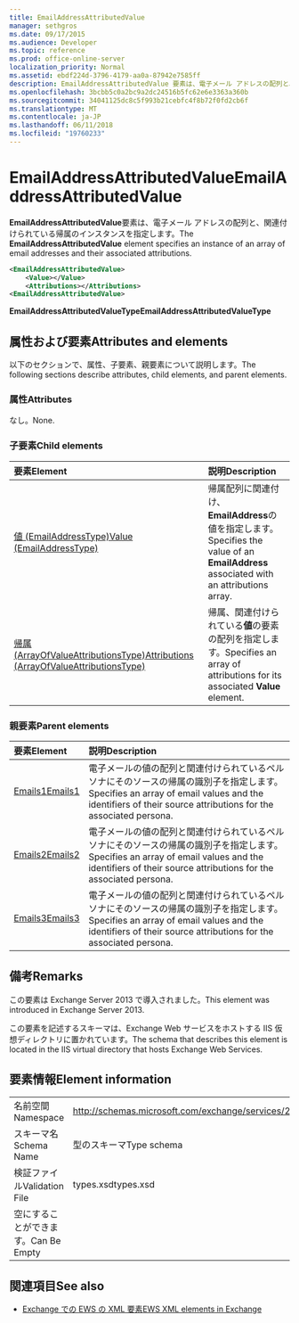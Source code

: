```yaml
---
title: EmailAddressAttributedValue
manager: sethgros
ms.date: 09/17/2015
ms.audience: Developer
ms.topic: reference
ms.prod: office-online-server
localization_priority: Normal
ms.assetid: ebdf224d-3796-4179-aa0a-87942e7585ff
description: EmailAddressAttributedValue 要素は、電子メール アドレスの配列と、関連付けられている帰属のインスタンスを指定します。
ms.openlocfilehash: 3bcbb5c0a2bc9a2dc24516b5fc62e6e3363a360b
ms.sourcegitcommit: 34041125dc8c5f993b21cebfc4f8b72f0fd2cb6f
ms.translationtype: MT
ms.contentlocale: ja-JP
ms.lasthandoff: 06/11/2018
ms.locfileid: "19760233"
---
```

# <a name="emailaddressattributedvalue"></a><span data-ttu-id="6829a-103">EmailAddressAttributedValue</span><span class="sxs-lookup"><span data-stu-id="6829a-103">EmailAddressAttributedValue</span></span>

<span data-ttu-id="6829a-104">**EmailAddressAttributedValue**要素は、電子メール アドレスの配列と、関連付けられている帰属のインスタンスを指定します。</span><span class="sxs-lookup"><span data-stu-id="6829a-104">The **EmailAddressAttributedValue** element specifies an instance of an array of email addresses and their associated attributions.</span></span> 
  
```XML
<EmailAddressAttributedValue>
    <Value></Value>
    <Attributions></Attributions>
<EmailAddressAttributedValue>
```

 <span data-ttu-id="6829a-105">**EmailAddressAttributedValueType**</span><span class="sxs-lookup"><span data-stu-id="6829a-105">**EmailAddressAttributedValueType**</span></span>
## <a name="attributes-and-elements"></a><span data-ttu-id="6829a-106">属性および要素</span><span class="sxs-lookup"><span data-stu-id="6829a-106">Attributes and elements</span></span>

<span data-ttu-id="6829a-107">以下のセクションで、属性、子要素、親要素について説明します。</span><span class="sxs-lookup"><span data-stu-id="6829a-107">The following sections describe attributes, child elements, and parent elements.</span></span>
  
### <a name="attributes"></a><span data-ttu-id="6829a-108">属性</span><span class="sxs-lookup"><span data-stu-id="6829a-108">Attributes</span></span>

<span data-ttu-id="6829a-109">なし。</span><span class="sxs-lookup"><span data-stu-id="6829a-109">None.</span></span>
  
### <a name="child-elements"></a><span data-ttu-id="6829a-110">子要素</span><span class="sxs-lookup"><span data-stu-id="6829a-110">Child elements</span></span>

|<span data-ttu-id="6829a-111">**要素**</span><span class="sxs-lookup"><span data-stu-id="6829a-111">**Element**</span></span>|<span data-ttu-id="6829a-112">**説明**</span><span class="sxs-lookup"><span data-stu-id="6829a-112">**Description**</span></span>|
|:-----|:-----|
|[<span data-ttu-id="6829a-113">値 (EmailAddressType)</span><span class="sxs-lookup"><span data-stu-id="6829a-113">Value (EmailAddressType)</span></span>](value-emailaddresstype.md) <br/> |<span data-ttu-id="6829a-114">帰属配列に関連付け、 **EmailAddress**の値を指定します。</span><span class="sxs-lookup"><span data-stu-id="6829a-114">Specifies the value of an **EmailAddress** associated with an attributions array.</span></span>  <br/> |
|[<span data-ttu-id="6829a-115">帰属 (ArrayOfValueAttributionsType)</span><span class="sxs-lookup"><span data-stu-id="6829a-115">Attributions (ArrayOfValueAttributionsType)</span></span>](attributions-arrayofvalueattributionstype.md) <br/> |<span data-ttu-id="6829a-116">帰属、関連付けられている**値**の要素の配列を指定します。</span><span class="sxs-lookup"><span data-stu-id="6829a-116">Specifies an array of attributions for its associated **Value** element.</span></span>  <br/> |
   
### <a name="parent-elements"></a><span data-ttu-id="6829a-117">親要素</span><span class="sxs-lookup"><span data-stu-id="6829a-117">Parent elements</span></span>

|<span data-ttu-id="6829a-118">**要素**</span><span class="sxs-lookup"><span data-stu-id="6829a-118">**Element**</span></span>|<span data-ttu-id="6829a-119">**説明**</span><span class="sxs-lookup"><span data-stu-id="6829a-119">**Description**</span></span>|
|:-----|:-----|
|[<span data-ttu-id="6829a-120">Emails1</span><span class="sxs-lookup"><span data-stu-id="6829a-120">Emails1</span></span>](emails1.md) <br/> |<span data-ttu-id="6829a-121">電子メールの値の配列と関連付けられているペルソナにそのソースの帰属の識別子を指定します。</span><span class="sxs-lookup"><span data-stu-id="6829a-121">Specifies an array of email values and the identifiers of their source attributions for the associated persona.</span></span>  <br/> |
|[<span data-ttu-id="6829a-122">Emails2</span><span class="sxs-lookup"><span data-stu-id="6829a-122">Emails2</span></span>](emails2.md) <br/> |<span data-ttu-id="6829a-123">電子メールの値の配列と関連付けられているペルソナにそのソースの帰属の識別子を指定します。</span><span class="sxs-lookup"><span data-stu-id="6829a-123">Specifies an array of email values and the identifiers of their source attributions for the associated persona.</span></span>  <br/> |
|[<span data-ttu-id="6829a-124">Emails3</span><span class="sxs-lookup"><span data-stu-id="6829a-124">Emails3</span></span>](emails3.md) <br/> |<span data-ttu-id="6829a-125">電子メールの値の配列と関連付けられているペルソナにそのソースの帰属の識別子を指定します。</span><span class="sxs-lookup"><span data-stu-id="6829a-125">Specifies an array of email values and the identifiers of their source attributions for the associated persona.</span></span>  <br/> |
   
## <a name="remarks"></a><span data-ttu-id="6829a-126">備考</span><span class="sxs-lookup"><span data-stu-id="6829a-126">Remarks</span></span>

<span data-ttu-id="6829a-127">この要素は Exchange Server 2013 で導入されました。</span><span class="sxs-lookup"><span data-stu-id="6829a-127">This element was introduced in Exchange Server 2013.</span></span>
  
<span data-ttu-id="6829a-128">この要素を記述するスキーマは、Exchange Web サービスをホストする IIS 仮想ディレクトリに置かれています。</span><span class="sxs-lookup"><span data-stu-id="6829a-128">The schema that describes this element is located in the IIS virtual directory that hosts Exchange Web Services.</span></span>
  
## <a name="element-information"></a><span data-ttu-id="6829a-129">要素情報</span><span class="sxs-lookup"><span data-stu-id="6829a-129">Element information</span></span>

|||
|:-----|:-----|
|<span data-ttu-id="6829a-130">名前空間</span><span class="sxs-lookup"><span data-stu-id="6829a-130">Namespace</span></span>  <br/> |http://schemas.microsoft.com/exchange/services/2006/types  <br/> |
|<span data-ttu-id="6829a-131">スキーマ名</span><span class="sxs-lookup"><span data-stu-id="6829a-131">Schema Name</span></span>  <br/> |<span data-ttu-id="6829a-132">型のスキーマ</span><span class="sxs-lookup"><span data-stu-id="6829a-132">Type schema</span></span>  <br/> |
|<span data-ttu-id="6829a-133">検証ファイル</span><span class="sxs-lookup"><span data-stu-id="6829a-133">Validation File</span></span>  <br/> |<span data-ttu-id="6829a-134">types.xsd</span><span class="sxs-lookup"><span data-stu-id="6829a-134">types.xsd</span></span>  <br/> |
|<span data-ttu-id="6829a-135">空にすることができます。</span><span class="sxs-lookup"><span data-stu-id="6829a-135">Can Be Empty</span></span>  <br/> ||
   
## <a name="see-also"></a><span data-ttu-id="6829a-136">関連項目</span><span class="sxs-lookup"><span data-stu-id="6829a-136">See also</span></span>



- [<span data-ttu-id="6829a-137">Exchange での EWS の XML 要素</span><span class="sxs-lookup"><span data-stu-id="6829a-137">EWS XML elements in Exchange</span></span>](ews-xml-elements-in-exchange.md)

